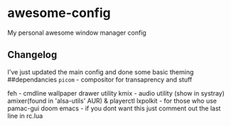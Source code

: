# awesome-config
My personal awesome window manager config
## Changelog
I've just updated the main config and done some basic theming
##dependancies
```picom``` - compositor for transaprency and stuff

feh - cmdline wallpaper drawer utility
kmix - audio utility (show in systray)
amixer(found in 'alsa-utils' AUR) & playerctl
lxpolkit - for those who use pamac-gui
doom emacs - if you dont want this just comment out the last line in rc.lua
